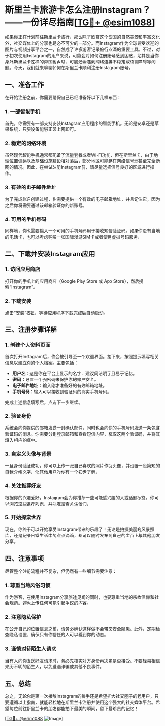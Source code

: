 # 斯里兰卡旅游卡怎么注册Instagram？——一份详尽指南[[TG💪+ @esim1088](https://t.me/s/esim1088)]

如果你正在计划前往斯里兰卡旅行，那么除了欣赏这个岛国的自然美景和丰富文化外，社交媒体上的分享也是必不可少的一部分。而Instagram作为全球最受欢迎的图片与视频分享平台之一，自然成了许多游客记录旅行点滴的重要工具。不过，对于初次使用Instagram的用户来说，可能会对如何注册账号感到困惑，尤其是当你身处斯里兰卡这样的异国他乡时，可能还会遇到网络连接不稳定或语言障碍等问题。今天，我们就来聊聊如何在斯里兰卡顺利注册Instagram账号。

## 一、准备工作

在开始注册之前，你需要确保自己已经准备好以下几样东西：

### 1. 一部智能手机

首先，你需要有一部支持安装Instagram应用程序的智能手机。无论是安卓还是苹果系统，只要设备能够正常上网即可。

### 2. 稳定的网络环境

虽然现代智能手机通常都配备了流量套餐或者Wi-Fi功能，但在斯里兰卡，由于地理位置偏远以及基础设施建设相对落后，部分地区可能存在网络信号弱甚至完全断网的情况。因此，在尝试注册Instagram前，请尽量选择信号良好的区域进行操作。

### 3. 有效的电子邮件地址

为了完成账户创建过程，你需要提供一个有效的电子邮箱地址，并且记住它，因为之后你将需要通过该邮箱验证你的新账号。

### 4. 可用的手机号码

同样地，你也需要输入一个可用的手机号码用于接收短信验证码。如果你没有当地的电话卡，也可以考虑购买一张国际漫游SIM卡或者使用虚拟号码服务。

## 二、下载并安装Instagram应用

### 1. 访问应用商店

打开你的手机上的应用商店（Google Play Store 或 App Store），然后搜索“Instagram”。

### 2. 下载安装

点击“安装”按钮，等待应用程序下载完成后自动启动。

## 三、注册步骤详解

### 1. 创建个人资料页面

首次打开Instagram后，你会被引导至一个欢迎界面。接下来，按照提示填写相关信息以建立你的个人档案。主要包括：

- **用户名**：这是你在平台上显示的名字，建议简洁明了且易于记忆。
- **密码**：设置一个强密码来保护你的账户安全。
- **电子邮件地址**：输入刚才准备好的有效邮箱地址。
- **手机号码**：输入可以接收到验证码的真实手机号码。

完成上述信息填写后，点击下一步继续。

### 2. 验证身份

系统会向你提供的邮箱发送一封确认邮件，同时也会向你的手机号码发送一条包含验证码的消息。你需要分别登录邮箱和查看短信内容，获取这两个验证码，并将其填入相应的框中。

### 3. 自定义头像与背景

一旦身份验证成功，你可以上传一张自己喜欢的照片作为头像，并设置一段简短的自我介绍文字，让其他用户对你有一个初步了解。

### 4. 关注推荐好友

根据你的兴趣爱好，Instagram会为你推荐一些可能感兴趣的人或话题标签。你可以浏览这些推荐列表，并决定是否关注他们。

### 5. 开始探索世界

现在，你终于可以开始享受Instagram带来的乐趣了！无论是拍摄美丽的风景照片，还是记录日常生活中的点点滴滴，都可以随时发布到自己的主页上与其他朋友分享。

## 四、注意事项

尽管整个注册流程并不复杂，但仍然有一些细节需要注意：

### 1. 尊重当地风俗习惯

作为游客，在使用Instagram分享旅途见闻的同时，也要尊重当地的宗教信仰和社会规范。避免上传任何可能引起争议的内容。

### 2. 注意隐私保护

在公开自己的位置信息之前，请务必确认这样做不会带来安全隐患。此外，定期检查隐私设置，确保只有你信任的人可以看到你的动态。

### 3. 谨慎对待陌生人请求

当有人向你发送好友请求时，务必先核实对方身份再决定是否接受。不要轻易相信来历不明的陌生人，以免遭遇诈骗或其他不良事件。

## 五、总结

总之，无论你是第一次接触Instagram的新手还是希望扩大社交圈子的老用户，只要遵循以上指南，就能轻松地在斯里兰卡注册并使用这个强大的社交媒体平台。希望每位前往斯里兰卡的朋友都能拍下最美的瞬间，留下最珍贵的记忆！

[[TG💪+ @esim1088](https://t.me/s/esim1088) ![Image](https://i.postimg.cc/4NQfJmqS/Snipaste-2025-05-13-00-14-12.png)]